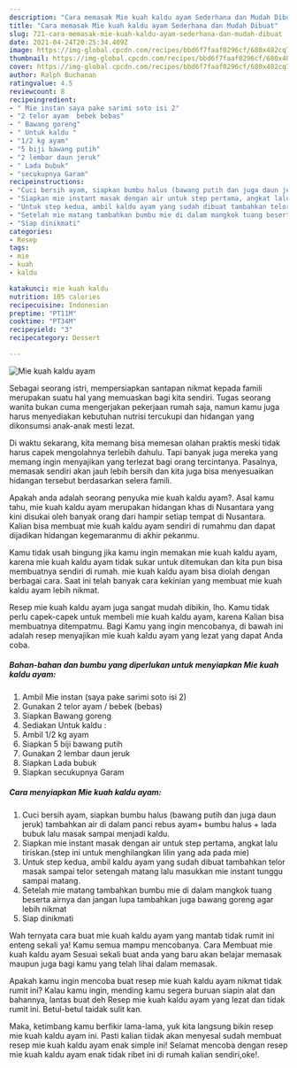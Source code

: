 ```yaml
---
description: "Cara memasak Mie kuah kaldu ayam Sederhana dan Mudah Dibuat"
title: "Cara memasak Mie kuah kaldu ayam Sederhana dan Mudah Dibuat"
slug: 721-cara-memasak-mie-kuah-kaldu-ayam-sederhana-dan-mudah-dibuat
date: 2021-04-24T20:25:34.409Z
image: https://img-global.cpcdn.com/recipes/bbd6f7faaf0296cf/680x482cq70/mie-kuah-kaldu-ayam-foto-resep-utama.jpg
thumbnail: https://img-global.cpcdn.com/recipes/bbd6f7faaf0296cf/680x482cq70/mie-kuah-kaldu-ayam-foto-resep-utama.jpg
cover: https://img-global.cpcdn.com/recipes/bbd6f7faaf0296cf/680x482cq70/mie-kuah-kaldu-ayam-foto-resep-utama.jpg
author: Ralph Buchanan
ratingvalue: 4.5
reviewcount: 8
recipeingredient:
- " Mie instan saya pake sarimi soto isi 2"
- "2 telor ayam  bebek bebas"
- " Bawang goreng"
- " Untuk kaldu "
- "1/2 kg ayam"
- "5 biji bawang putih"
- "2 lembar daun jeruk"
- " Lada bubuk"
- "secukupnya Garam"
recipeinstructions:
- "Cuci bersih ayam, siapkan bumbu halus (bawang putih dan juga daun jeruk) tambahkan air di dalam panci rebus ayam+ bumbu halus + lada bubuk lalu masak sampai menjadi kaldu."
- "Siapkan mie instant masak dengan air untuk step pertama, angkat lalu tiriskan.(step ini untuk menghilangkan lilin yang ada pada mie)"
- "Untuk step kedua, ambil kaldu ayam yang sudah dibuat tambahkan telor masak sampai telor setengah matang lalu masukkan mie instant tunggu sampai matang."
- "Setelah mie matang tambahkan bumbu mie di dalam mangkok tuang beserta airnya dan jangan lupa tambahkan juga bawang goreng agar lebih nikmat"
- "Siap dinikmati"
categories:
- Resep
tags:
- mie
- kuah
- kaldu

katakunci: mie kuah kaldu 
nutrition: 105 calories
recipecuisine: Indonesian
preptime: "PT11M"
cooktime: "PT34M"
recipeyield: "3"
recipecategory: Dessert

---
```



![Mie kuah kaldu ayam](https://img-global.cpcdn.com/recipes/bbd6f7faaf0296cf/680x482cq70/mie-kuah-kaldu-ayam-foto-resep-utama.jpg)

Sebagai seorang istri, mempersiapkan santapan nikmat kepada famili merupakan suatu hal yang memuaskan bagi kita sendiri. Tugas seorang  wanita bukan cuma mengerjakan pekerjaan rumah saja, namun kamu juga harus menyediakan kebutuhan nutrisi tercukupi dan hidangan yang dikonsumsi anak-anak mesti lezat.

Di waktu  sekarang, kita memang bisa memesan olahan praktis meski tidak harus capek mengolahnya terlebih dahulu. Tapi banyak juga mereka yang memang ingin menyajikan yang terlezat bagi orang tercintanya. Pasalnya, memasak sendiri akan jauh lebih bersih dan kita juga bisa menyesuaikan hidangan tersebut berdasarkan selera famili. 



Apakah anda adalah seorang penyuka mie kuah kaldu ayam?. Asal kamu tahu, mie kuah kaldu ayam merupakan hidangan khas di Nusantara yang kini disukai oleh banyak orang dari hampir setiap tempat di Nusantara. Kalian bisa membuat mie kuah kaldu ayam sendiri di rumahmu dan dapat dijadikan hidangan kegemaranmu di akhir pekanmu.

Kamu tidak usah bingung jika kamu ingin memakan mie kuah kaldu ayam, karena mie kuah kaldu ayam tidak sukar untuk ditemukan dan kita pun bisa membuatnya sendiri di rumah. mie kuah kaldu ayam bisa diolah dengan berbagai cara. Saat ini telah banyak cara kekinian yang membuat mie kuah kaldu ayam lebih nikmat.

Resep mie kuah kaldu ayam juga sangat mudah dibikin, lho. Kamu tidak perlu capek-capek untuk membeli mie kuah kaldu ayam, karena Kalian bisa membuatnya ditempatmu. Bagi Kamu yang ingin mencobanya, di bawah ini adalah resep menyajikan mie kuah kaldu ayam yang lezat yang dapat Anda coba.

<!--inarticleads1-->

##### Bahan-bahan dan bumbu yang diperlukan untuk menyiapkan Mie kuah kaldu ayam:

1. Ambil  Mie instan (saya pake sarimi soto isi 2)
1. Gunakan 2 telor ayam / bebek (bebas)
1. Siapkan  Bawang goreng
1. Sediakan  Untuk kaldu :
1. Ambil 1/2 kg ayam
1. Siapkan 5 biji bawang putih
1. Gunakan 2 lembar daun jeruk
1. Siapkan  Lada bubuk
1. Siapkan secukupnya Garam




<!--inarticleads2-->

##### Cara menyiapkan Mie kuah kaldu ayam:

1. Cuci bersih ayam, siapkan bumbu halus (bawang putih dan juga daun jeruk) tambahkan air di dalam panci rebus ayam+ bumbu halus + lada bubuk lalu masak sampai menjadi kaldu.
1. Siapkan mie instant masak dengan air untuk step pertama, angkat lalu tiriskan.(step ini untuk menghilangkan lilin yang ada pada mie)
1. Untuk step kedua, ambil kaldu ayam yang sudah dibuat tambahkan telor masak sampai telor setengah matang lalu masukkan mie instant tunggu sampai matang.
1. Setelah mie matang tambahkan bumbu mie di dalam mangkok tuang beserta airnya dan jangan lupa tambahkan juga bawang goreng agar lebih nikmat
1. Siap dinikmati




Wah ternyata cara buat mie kuah kaldu ayam yang mantab tidak rumit ini enteng sekali ya! Kamu semua mampu mencobanya. Cara Membuat mie kuah kaldu ayam Sesuai sekali buat anda yang baru akan belajar memasak maupun juga bagi kamu yang telah lihai dalam memasak.

Apakah kamu ingin mencoba buat resep mie kuah kaldu ayam nikmat tidak rumit ini? Kalau kamu ingin, mending kamu segera buruan siapin alat dan bahannya, lantas buat deh Resep mie kuah kaldu ayam yang lezat dan tidak rumit ini. Betul-betul taidak sulit kan. 

Maka, ketimbang kamu berfikir lama-lama, yuk kita langsung bikin resep mie kuah kaldu ayam ini. Pasti kalian tiidak akan menyesal sudah membuat resep mie kuah kaldu ayam enak simple ini! Selamat mencoba dengan resep mie kuah kaldu ayam enak tidak ribet ini di rumah kalian sendiri,oke!.

